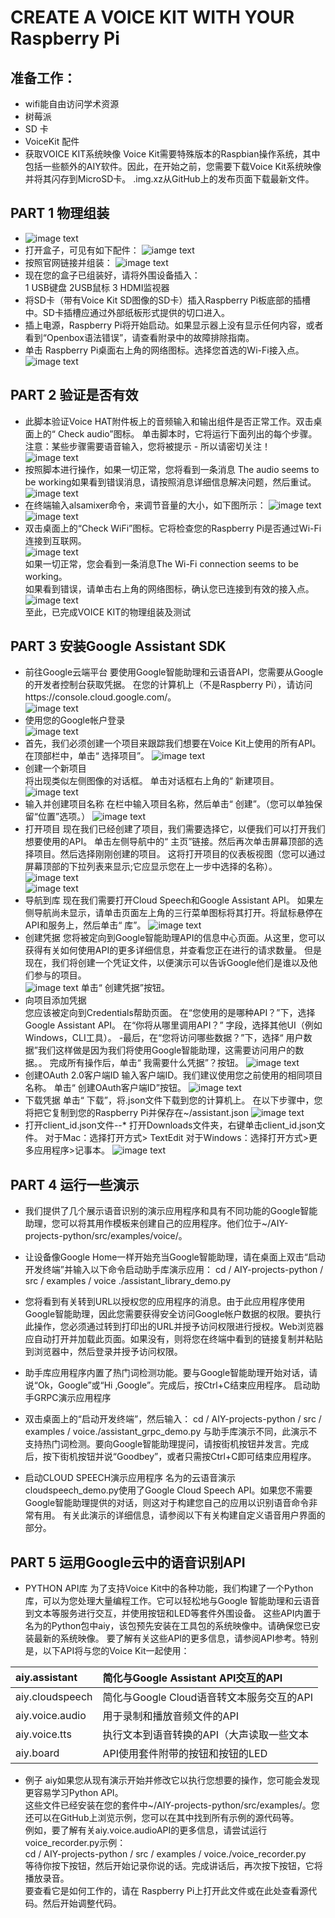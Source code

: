 # CREATE A VOICE KIT WITH YOUR Raspberry Pi
## 准备工作：
- wifi能自由访问学术资源
- 树莓派
- SD 卡
- VoiceKit 配件
- 获取VOICE KIT系统映像
Voice Kit需要特殊版本的Raspbian操作系统，其中包括一些额外的AIY软件。因此，在开始之前，您需要下载Voice Kit系统映像并将其闪存到MicroSD卡。
.img.xz从GitHub上的发布页面下载最新文件。
## PART 1 物理组装  
- ![image text](https://github.com/gorgeousCa/Dayup/blob/master/Voice%20Kit/IMG_20190531_210459.jpg)  
- 打开盒子，可见有如下配件：
![iamge text](https://github.com/gorgeousCa/Dayup/blob/master/Voice%20Kit/IMG_20190531_213101.jpg)
- 按照官网链接并组装：
![image text](https://github.com/gorgeousCa/Dayup/blob/master/Voice%20Kit/tp.png)
- 现在您的盒子已组装好，请将外围设备插入：  
1 USB键盘   2USB鼠标   3 HDMI监视器  
- 将SD卡（带有Voice Kit SD图像的SD卡）插入Raspberry Pi板底部的插槽中。SD卡插槽应通过外部纸板形式提供的切口进入。
- 插上电源，Raspberry Pi将开始启动。如果显示器上没有显示任何内容，或者看到“Openbox语法错误”，请查看附录中的故障排除指南。    
- 单击 Raspberry Pi桌面右上角的网络图标。选择您首选的Wi-Fi接入点。    
![image text](https://github.com/gorgeousCa/Dayup/blob/master/Voice%20Kit/%E6%A1%8C%E9%9D%A2.PNG)

## PART 2 验证是否有效
- 此脚本验证Voice HAT附件板上的音频输入和输出组件是否正常工作。双击桌面上的“ Check audio”图标。
单击脚本时，它将运行下面列出的每个步骤。注意：某些步骤需要语音输入，您将被提示 - 所以请密切关注！      
![image text](https://github.com/gorgeousCa/Dayup/blob/master/Voice%20Kit/a1.png)      
- 按照脚本进行操作，如果一切正常，您将看到一条消息 The audio seems to be working如果看到错误消息，请按照消息详细信息解决问题，然后重试。  
![image text](https://github.com/gorgeousCa/Dayup/blob/master/Voice%20Kit/a2.png)
- 在终端输入alsamixer命令，来调节音量的大小，如下图所示：
![image text](https://github.com/gorgeousCa/Dayup/blob/master/Voice%20Kit/2.png)
![image text](https://github.com/gorgeousCa/Dayup/blob/master/Voice%20Kit/1.png)
- 双击桌面上的“Check WiFi”图标。它将检查您的Raspberry Pi是否通过Wi-Fi连接到互联网。  
![image text](https://github.com/gorgeousCa/Dayup/blob/master/Voice%20Kit/w1.png)  
如果一切正常，您会看到一条消息The Wi-Fi connection seems to be working。  
如果看到错误，请单击右上角的网络图标，确认您已连接到有效的接入点。  
![image text](https://github.com/gorgeousCa/Dayup/blob/master/Voice%20Kit/w2.png)  
至此，已完成VOICE KIT的物理组装及测试
## PART 3 安装Google Assistant SDK
- 前往Google云端平台
要使用Google智能助理和云语音API，您需要从Google的开发者控制台获取凭据。
在您的计算机上（不是Raspberry Pi），请访问https://console.cloud.google.com/。  
![image text](https://github.com/gorgeousCa/Dayup/blob/master/Voice%20Kit/dl.png) 
- 使用您的Google帐户登录    
![image text](https://github.com/gorgeousCa/Dayup/blob/master/Voice%20Kit/%E5%AF%86%E7%A0%81.PNG)
- 首先，我们必须创建一个项目来跟踪我们想要在Voice Kit上使用的所有API。在顶部栏中，单击“ 选择项目”。
![image text](https://github.com/gorgeousCa/Dayup/blob/master/Voice%20Kit/3.png)
- 创建一个新项目  
将出现类似左侧图像的对话框。
单击对话框右上角的“ 新建项目。
![image text](https://github.com/gorgeousCa/Dayup/blob/master/Voice%20Kit/%E6%96%B0%E5%BB%BA%E9%A1%B9%E7%9B%AE.PNG)
- 输入并创建项目名称
在栏中输入项目名称，然后单击“ 创建”。（您可以单独保留“位置”选项。）
![image text](https://github.com/gorgeousCa/Dayup/blob/master/Voice%20Kit/%E5%88%9B%E5%BB%BA%E9%A1%B9%E7%9B%AE.PNG)
- 打开项目
现在我们已经创建了项目，我们需要选择它，以便我们可以打开我们想要使用的API。
单击左侧导航中的“ 主页”链接。然后再次单击屏幕顶部的选择项目。然后选择刚刚创建的项目。
这将打开项目的仪表板视图（您可以通过屏幕顶部的下拉列表来显示;它应显示您在上一步中选择的名称）。
![image text](https://github.com/gorgeousCa/Dayup/blob/master/Voice%20Kit/voice073.jpg)  
![image text](https://github.com/gorgeousCa/Dayup/blob/master/Voice%20Kit/voice074.jpg)
- 导航到库
现在我们需要打开Cloud Speech和Google Assistant API。
如果左侧导航尚未显示，请单击页面左上角的三行菜单图标将其打开。将鼠标悬停在API和服务上，然后单击“ 库”。
![image text](https://github.com/gorgeousCa/Dayup/blob/master/Voice%20Kit/API.PNG)
- 创建凭据
您将被定向到Google智能助理API的信息中心页面。从这里，您可以获得有关如何使用API的更多详细信息，并查看您正在进行的请求数量。
但是现在，我们将创建一个凭证文件，以便演示可以告诉Google他们是谁以及他们参与的项目。  
![image text](https://github.com/gorgeousCa/Dayup/blob/master/Voice%20Kit/voice076.jpg)
单击“ 创建凭据”按钮。
- 向项目添加凭据  
您应该被定向到Credentials帮助页面。
在“您使用的是哪种API？”下，选择Google Assistant API。
在“你将从哪里调用API？” 字段，选择其他UI（例如Windows，CLI工具）。
-最后，在“您将访问哪些数据？”下，选择“ 用户数据”我们这样做是因为我们将使用Google智能助理，这需要访问用户的数据。。
完成所有操作后，单击“ 我需要什么凭据”？按钮。
![image text](https://github.com/gorgeousCa/Dayup/blob/master/Voice%20Kit/%E5%87%AD%E6%8D%AE.PNG)
- 创建OAuth 2.0客户端ID
输入客户端ID。我们建议使用您之前使用的相同项目名称。
单击“ 创建OAuth客户端ID”按钮。
![image text](https://github.com/gorgeousCa/Dayup/blob/master/Voice%20Kit/%E5%87%AD%E6%8D%AE.PNG)
- 下载凭据
单击“ 下载”，将.json文件下载到您的计算机上。
在以下步骤中，您将把它复制到您的Raspberry Pi并保存在~/assistant.json
![image text](https://github.com/gorgeousCa/Dayup/blob/master/Voice%20Kit/voice080.jpg)
- 打开client_id.json文件--*
打开Downloads文件夹，右键单击client_id.json文件。
对于Mac：选择打开方式> TextEdit
对于Windows：选择打开方式>更多应用程序>记事本。
![image text](https://github.com/gorgeousCa/Dayup/blob/master/Voice%20Kit/voice081.jpg)
## PART 4  运行一些演示  
- 我们提供了几个展示语音识别的演示应用程序和具有不同功能的Google智能助理，您可以将其用作模板来创建自己的应用程序。他们位于~/AIY-projects-python/src/examples/voice/。
- 让设备像Google Home一样开始充当Google智能助理，请在桌面上双击“启动开发终端”并输入以下命令启动助手库演示应用：
cd / AIY-projects-python / src / examples / voice
./assistant_library_demo.py
- 您将看到有关转到URL以授权您的应用程序的消息。由于此应用程序使用Google智能助理，因此您需要获得安全访问Google帐户数据的权限。要执行此操作，您必须通过转到打印出的URL并授予访问权限进行授权。Web浏览器应自动打开并加载此页面。如果没有，则将您在终端中看到的链接复制并粘贴到浏览器中，然后登录并授予访问权限。
- 助手库应用程序内置了热门词检测功能。要与Google智能助理开始对话，请说“Ok，Google”或“Hi ,Google”。完成后，按Ctrl+C结束应用程序。
启动助手GRPC演示应用程序
- 双击桌面上的“启动开发终端”，然后输入：
cd / AIY-projects-python / src / examples / voice./assistant_grpc_demo.py
与助手库演示不同，此演示不支持热门词检测。要向Google智能助理提问，请按街机按钮并发言。完成后，按下街机按钮并说“Goodbey”，或者只需按Ctrl+C即可结束应用程序。


- 启动CLOUD SPEECH演示应用程序
名为的云语音演示cloudspeech_demo.py使用了Google Cloud Speech API。如果您不需要Google智能助理提供的对话，则这对于构建您自己的应用以识别语音命令非常有用。
有关此演示的详细信息，请参阅以下有关构建自定义语音用户界面的部分。

## PART 5 运用Google云中的语音识别API
- PYTHON API库
为了支持Voice Kit中的各种功能，我们构建了一个Python库，可以为您处理大量编程工作。它可以轻松地与Google 智能助理和云语音到文本等服务进行交互，并使用按钮和LED等套件外围设备。
这些API内置于名为的Python包中aiy，该包预先安装在工具包的系统映像中。请确保您已安装最新的系统映像。
要了解有关这些API的更多信息，请参阅API参考。特别是，以下API将与您的Voice Kit一起使用：

|aiy.assistant|简化与Google Assistant API交互的API|
| :--- | :--- |
|aiy.cloudspeech|简化与Google Cloud语音转文本服务交互的API|
|aiy.voice.audio|用于录制和播放音频文件的API|
|aiy.voice.tts|执行文本到语音转换的API（大声读取一些文本|
|aiy.board|API使用套件附带的按钮和按钮的LED|
- 例子
aiy如果您从现有演示开始并修改它以执行您想要的操作，您可能会发现更容易学习Python API。  
这些文件已经安装在您的套件中~/AIY-projects-python/src/examples/。您还可以在GitHub上浏览示例，您可以在其中找到所有示例的源代码等。  
例如，要了解有关aiy.voice.audioAPI的更多信息，请尝试运行voice_recorder.py示例：    
cd / AIY-projects-python / src / examples / voice./voice_recorder.py    
等待你按下按钮，然后开始记录你说的话。完成讲话后，再次按下按钮，它将播放录音。  
要查看它是如何工作的，请在 Raspberry Pi上打开此文件或在此处查看源代码。然后开始调整代码。 
